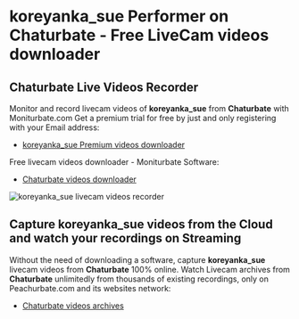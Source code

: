 # koreyanka_sue Performer on Chaturbate - Free LiveCam videos downloader

## Chaturbate Live Videos Recorder

Monitor and record livecam videos of **koreyanka_sue** from **Chaturbate** with Moniturbate.com
Get a premium trial for free by just and only registering with your Email address:
* [koreyanka_sue Premium videos downloader](https://moniturbate.com/request-demo-licence-key.html)

Free livecam videos downloader - Moniturbate Software:
* [Chaturbate videos downloader](https://moniturbate.com/moniturbate-download-software.html)

![koreyanka_sue livecam videos recorder](https://peachurnet.com/templates/moniturbate-software.png)


## Capture koreyanka_sue videos from the Cloud and watch your recordings on Streaming

Without the need of downloading a software, capture **koreyanka_sue** livecam videos from **Chaturbate** 100% online.
Watch Livecam archives from **Chaturbate** unlimitedly from thousands of existing recordings, only on Peachurbate.com and its websites network:
* [Chaturbate videos archives](https://peachurnet.com/)